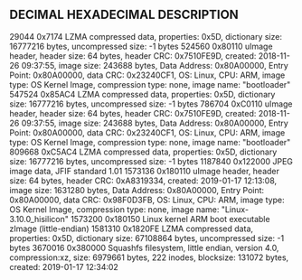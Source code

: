
DECIMAL       HEXADECIMAL     DESCRIPTION
--------------------------------------------------------------------------------
29044         0x7174          LZMA compressed data, properties: 0x5D, dictionary size: 16777216 bytes, uncompressed size: -1 bytes
524560        0x80110         uImage header, header size: 64 bytes, header CRC: 0x7510FE9D, created: 2018-11-26 09:37:55, image size: 243688 bytes, Data Address: 0x80A00000, Entry Point: 0x80A00000, data CRC: 0x23240CF1, OS: Linux, CPU: ARM, image type: OS Kernel Image, compression type: none, image name: "bootloader"
547524        0x85AC4         LZMA compressed data, properties: 0x5D, dictionary size: 16777216 bytes, uncompressed size: -1 bytes
786704        0xC0110         uImage header, header size: 64 bytes, header CRC: 0x7510FE9D, created: 2018-11-26 09:37:55, image size: 243688 bytes, Data Address: 0x80A00000, Entry Point: 0x80A00000, data CRC: 0x23240CF1, OS: Linux, CPU: ARM, image type: OS Kernel Image, compression type: none, image name: "bootloader"
809668        0xC5AC4         LZMA compressed data, properties: 0x5D, dictionary size: 16777216 bytes, uncompressed size: -1 bytes
1187840       0x122000        JPEG image data, JFIF standard 1.01
1573136       0x180110        uImage header, header size: 64 bytes, header CRC: 0xA8319334, created: 2019-01-17 12:13:08, image size: 1631280 bytes, Data Address: 0x80A00000, Entry Point: 0x80A00000, data CRC: 0x98F0D3FB, OS: Linux, CPU: ARM, image type: OS Kernel Image, compression type: none, image name: "Linux-3.10.0_hisilicon"
1573200       0x180150        Linux kernel ARM boot executable zImage (little-endian)
1581310       0x1820FE        LZMA compressed data, properties: 0x5D, dictionary size: 67108864 bytes, uncompressed size: -1 bytes
3670016       0x380000        Squashfs filesystem, little endian, version 4.0, compression:xz, size: 6979661 bytes, 222 inodes, blocksize: 131072 bytes, created: 2019-01-17 12:34:02


